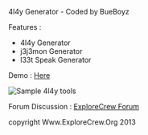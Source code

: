 4l4y Generator - Coded by BueBoyz

Features :
* 4l4y Generator
* j3j3mon Generator
* l33t Speak Generator

Demo : [Here](http://evone.or.id/xcrew/4lay.php)

![Sample 4l4y tools](http://evone.or.id/wp-content/uploads/2013/03/Screenshot-03292013-115438-AM.png)


Forum Discussion : [ExploreCrew Forum](http://forum.explorecrew.org/index.php?topic=1592)

copyright Www.ExploreCrew.Org 2013
